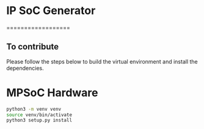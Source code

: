 # IP SoC Generator
==================

## To contribute

Please follow the steps below to build the virtual environment and install the dependencies.
# MPSoC Hardware
```bash
python3 -m venv venv
source venv/bin/activate 
python3 setup.py install
```
